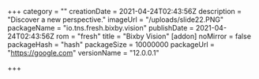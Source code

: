 +++
category = ""
creationDate = 2021-04-24T02:43:56Z
description = "Discover a new perspective."
imageUrl = "/uploads/slide22.PNG"
packageName = "io.tns.fresh.bixby.vision"
publishDate = 2021-04-24T02:43:56Z
rom = "fresh"
title = "Bixby Vision"
[addon]
noMirror = false
packageHash = "hash"
packageSize = 10000000
packageUrl = "https://google.com"
versionName = "12.0.0.1"

+++
